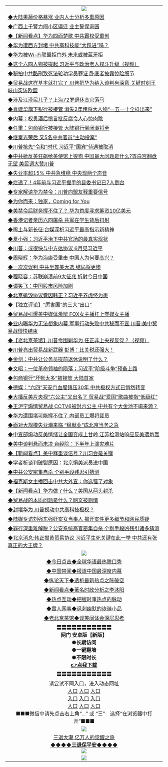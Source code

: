 <table>
  <tr>
    <td align=center><img src="https://github.com/gyhhx/image-upload/blob/master/yaowen.jpg" /></td>
  </tr>
  <tr>
<td align=left>
<a href="https://ctbtfdoocixoa.global.ssl.fastly.net/oo.aspx?name=c1039030&key=ofejcfaxcltk&from=gy">◆大陆果蔬价格暴涨 业内人士分析多重原因</a><br/></td>
  </tr>
  <tr>
<td align=left>
<a href="https://ctbtfdoocixoa.global.ssl.fastly.net/oo.aspx?name=c1039049&key=ofejcfaxcltk&from=gy">◆广西上千警力闯小区逼迁 业主誓保家园</a><br/></td>
 </tr>
  <tr>
<td align=left>
<a href="http://ctbtfdoocixoa.global.ssl.fastly.net/oo.aspx?name=c1039054&key=ofejcfaxcltk&from=gy">◆【新闻看点】华为四面楚歌 中共霸权受重创</a><br/></td>
 </tr>
   <tr>
<td align=left>
<a href="http://ctbtfdoocixoa.global.ssl.fastly.net/oo.aspx?name=c1039073&key=ofejcfaxcltk&from=gy">◆华为遭西方封堵 中共高科技能“大跃进”吗？</a><br/></td>
   </tr> 
  <tr>
<td align=left>
<a href="http://ctbtfdoocixoa.global.ssl.fastly.net/oo.aspx?name=c1039016&key=ofejcfaxcltk&from=gy">◆华为被Wi-Fi联盟拒门外 未来或被蓝牙拒</a><br/></td>
  </tr> 
 <tr>
<td align=left>
<a href="http://ctbtfdoocixoa.global.ssl.fastly.net/oo.aspx?name=c1039089&key=ofejcfaxcltk&from=gy">◆这个六四人物被提起 习近平与政治老人权斗升级（视频）</a><br/>
</td>
   </tr>
 <tr>
<td align=left>
<a href="http://ctbtfdoocixoa.global.ssl.fastly.net/oo.aspx?name=c1039039&key=ofejcfaxcltk&from=gy">◆秘拍中共酷刑致死法轮功学员罪证 卧底者披露惊险细节</a><br/>
</td>
   </tr>
 <tr>
<td align=left>
<a href="http://ctbtfdoocixoa.global.ssl.fastly.net/oo.aspx?name=c1039011&key=ofejcfaxcltk&from=gy">◆贸易战这样基本就打完了 川普把华为纳入谈判有深意 关键时刻王岐山突访欧盟</a><br/></td>
  </tr>
  <tr>
<td align=left>
<a href="http://ctbtfdoocixoa.global.ssl.fastly.net/oo.aspx?name=c1039012&key=ofejcfaxcltk&from=gy">◆涉及江泽民儿子？上海72岁退休高官落马</a><br/></td>
 </tr>
   <tr>
<td align=left>
<a href="http://ctbtfdoocixoa.global.ssl.fastly.net/oo.aspx?name=c1038986&key=ofejcfaxcltk&from=gy">◆肖建华旗下银行被接管 消失2年传将大人物“一五一十全抖出来”</a><br/>
</td>
   </tr>
 <tr>
<td align=left>
<a href="http://ctbtfdoocixoa.global.ssl.fastly.net/oo.aspx?name=c1038953&key=ofejcfaxcltk&from=gy">◆内幕：权贵酒后愤言批反腐令人心惊肉跳</a><br/></td>
  </tr>
  <tr>
<td align=left>
<a href="http://ctbtfdoocixoa.global.ssl.fastly.net/oo.aspx?name=c1039057&key=ofejcfaxcltk&from=gy">◆任重：包商银行被接管 大陆银行倒闭潮将至</a><br/></td>
 </tr>
  <tr>
<td align=left>
<a href="http://ctbtfdoocixoa.global.ssl.fastly.net/oo.aspx?name=c1039015&key=ofejcfaxcltk&from=gy">◆继秦光荣后 又5名中共官员“主动投案” </a><br/></td>
 </tr>
   <tr>
<td align=left>
<a href="http://ctbtfdoocixoa.global.ssl.fastly.net/oo.aspx?name=c1038990&key=ofejcfaxcltk&from=gy">◆川普抢先“令和”时代 习近平“国宾”待遇被取消</a><br/></td>
   </tr> 
  <tr>
<td align=left>
<a href="http://ctbtfdoocixoa.global.ssl.fastly.net/oo.aspx?name=c1039004&key=ofejcfaxcltk&from=gy">◆中共掀反美狂飙给美使馆上狼狗 中国最大问题是什么?等白宫翻盘无望 美民调大赞川普</a><br/></td>
  </tr> 
 <tr>
<td align=left>
<a href="http://ctbtfdoocixoa.global.ssl.fastly.net/oo.aspx?name=c1038991&key=ofejcfaxcltk&from=gy">◆失业率超15% 中共急维稳 中央现两个声音</a><br/>
</td>
   </tr>
 <tr>
<td align=left>
<a href="http://ctbtfdoocixoa.global.ssl.fastly.net/oo.aspx?name=c1038965&key=ofejcfaxcltk&from=gy">◆烂透了！4年前与习近平握手的县委书记已7人倒台</a><br/>
</td>
   </tr>
 <tr>
<td align=left>
<a href="http://ctbtfdoocixoa.global.ssl.fastly.net/oo.aspx?name=c1039048&key=ofejcfaxcltk&from=gy">◆专家解读华为禁令：川普向盟友释重要信号</a><br/></td>
  </tr>
  <tr>
<td align=left>
<a href="http://ctbtfdoocixoa.global.ssl.fastly.net/oo.aspx?name=c1020216&key=ofejcfaxcltk&from=gy">◆为你而来：独家，Coming for You</a><br/></td>
 </tr>
   <tr>
<td align=left>
<a href="http://ctbtfdoocixoa.global.ssl.fastly.net/oo.aspx?name=c1039017&key=ofejcfaxcltk&from=gy">◆美禁令后财务撑不住了？ 华为首度寻求筹资10亿美元</a><br/>
</td>
   </tr>
 <tr>
<td align=left>
<a href="http://ctbtfdoocixoa.global.ssl.fastly.net/oo.aspx?name=c1039066&key=ofejcfaxcltk&from=gy">◆香港记者亲历六四屠杀 共军在学生背后扫射</a><br/>
</td>
   </tr>
<tr>
<td align=left>
<a href="https://ctbtfdoocixoa.global.ssl.fastly.net/oo.aspx?name=c1039042&key=ofejcfaxcltk&from=gy">◆稀土与新长征:台媒深析习近平最高指示新精神</a><br/>
</td>       
  <tr>
<td align=left>
<a href="https://ctbtfdoocixoa.global.ssl.fastly.net/oo.aspx?name=c1038864&key=ofejcfaxcltk&from=gy">◆夏小强：习近平治下中共官场的最真实现状</a><br/></td>
  </tr>
  <tr>
<td align=left>
<a href="https://ctbtfdoocixoa.global.ssl.fastly.net/oo.aspx?name=c1038823&key=ofejcfaxcltk&from=gy">◆川普：或很快与中方达协议 6月见习近平</a><br/></td>
 </tr>
  <tr>
<td align=left>
<a href="http://ctbtfdoocixoa.global.ssl.fastly.net/oo.aspx?name=c1038862&key=ofejcfaxcltk&from=gy">◆周晓辉：华为海康受重击 中国人为何要高兴？</a><br/></td>
 </tr>
   <tr>
<td align=left>
<a href="http://ctbtfdoocixoa.global.ssl.fastly.net/oo.aspx?name=c1038881&key=ofejcfaxcltk&from=gy">◆一次次误判 中共坐等美大选 结局将更惨</a><br/></td>
   </tr> 
  <tr>
<td align=left>
<a href="http://ctbtfdoocixoa.global.ssl.fastly.net/oo.aspx?name=c1038849&key=ofejcfaxcltk&from=gy">◆程晓容：苏联崩溃前9大征兆 折射今日中国</a><br/></td>
  </tr> 
 <tr>
<td align=left>
<a href="http://ctbtfdoocixoa.global.ssl.fastly.net/oo.aspx?name=c1038850&key=ofejcfaxcltk&from=gy">◆谭笑飞：中国股市风险加剧</a><br/>
</td>
   </tr>
 <tr>
<td align=left>
<a href="http://ctbtfdoocixoa.global.ssl.fastly.net/oo.aspx?name=c1038790&key=ofejcfaxcltk&from=gy">◆北京撕毁协议竟因韩正？习近平养虎终为患</a><br/>
</td>
   </tr>
 <tr>
<td align=left>
<a href="http://ctbtfdoocixoa.global.ssl.fastly.net/oo.aspx?name=c1038902&key=ofejcfaxcltk&from=gy">◆【独立评论】“厉害国”的三大“出口”</a><br/></td>
  </tr>
  <tr>
<td align=left>
<a href="http://ctbtfdoocixoa.global.ssl.fastly.net/oo.aspx?name=c1038879&key=ofejcfaxcltk&from=gy">◆贸易战引爆美中媒体激辩 FOX女主播杠上党媒女主播</a><br/></td>
 </tr>
   <tr>
<td align=left>
<a href="http://ctbtfdoocixoa.global.ssl.fastly.net/oo.aspx?name=c1038799&key=ofejcfaxcltk&from=gy">◆业内曝华为无法想象内幕 军事行动失败中共秘而不宣 川普:美中贸易战很快结束</a><br/>
</td>
   </tr>
 <tr>
<td align=left>
<a href="http://ctbtfdoocixoa.global.ssl.fastly.net/oo.aspx?name=c1038754&key=ofejcfaxcltk&from=gy">◆【老北京茶馆】川普令围剿华为 任正非上央视反党？（视频）</a><br/></td>
  </tr>
  <tr>
<td align=left>
<a href="http://ctbtfdoocixoa.global.ssl.fastly.net/oo.aspx?name=c1038747&key=ofejcfaxcltk&from=gy">◆川普亮出贸易战新武器 彭博：比关税还强大！</a><br/></td>
 </tr>
  <tr>
<td align=left>
<a href="http://ctbtfdoocixoa.global.ssl.fastly.net/oo.aspx?name=c1038826&key=ofejcfaxcltk&from=gy">◆金剑：中共让公务员提前退休说明了什么？</a><br/></td>
 </tr>
   <tr>
<td align=left>
<a href="http://ctbtfdoocixoa.global.ssl.fastly.net/oo.aspx?name=c1038878&key=ofejcfaxcltk&from=gy">◆文昭：一位革命领袖的陨落；习近平“阶级斗争”预备上路</a><br/></td>
   </tr> 
  <tr>
<td align=left>
<a href="http://ctbtfdoocixoa.global.ssl.fastly.net/oo.aspx?name=c1038801&key=ofejcfaxcltk&from=gy">◆包商银行“坏帐太多”被接管 大陆首家</a><br/></td>
  </tr> 
 <tr>
<td align=left>
<a href="http://ctbtfdoocixoa.global.ssl.fastly.net/oo.aspx?name=c1038796&key=ofejcfaxcltk&from=gy">◆德媒：“六四”天安门血腥镇压30年 中共极权方式已悄然转变</a><br/>
</td>
   </tr>
 <tr>
<td align=left>
<a href="http://ctbtfdoocixoa.global.ssl.fastly.net/oo.aspx?name=c1038775&key=ofejcfaxcltk&from=gy">◆大播反美片央视“六公主”又出名了 贸易战“爱国”歌曲被指“低级红”</a><br/>
</td>
   </tr>
 <tr>
<td align=left>
<a href="http://ctbtfdoocixoa.global.ssl.fastly.net/oo.aspx?name=c1038805&key=ofejcfaxcltk&from=gy">◆王沪宁煽情贸易战 CCTV6被封六公主 中共有个大金池不竭来源？</a><br/></td>
  </tr>
  <tr>
<td align=left>
<a href="http://ctbtfdoocixoa.global.ssl.fastly.net/oo.aspx?name=c1038842&key=ofejcfaxcltk&from=gy">◆华为遭围堵可能撑不住了 内部员工爆将裁员</a><br/></td>
 </tr>
   <tr>
<td align=left>
<a href="http://ctbtfdoocixoa.global.ssl.fastly.net/oo.aspx?name=c1038876&key=ofejcfaxcltk&from=gy">◆面对大规模失业潮来临 “稳就业”成北京当务之急</a><br/>
</td>
   </tr>
 <tr>
<td align=left>
<a href="http://ctbtfdoocixoa.global.ssl.fastly.net/oo.aspx?name=c1038797&key=ofejcfaxcltk&from=gy">◆中宣部煽动反美情绪让全国变成上甘岭 江苏检测站响应反美遭炮轰</a><br/>
</td>
   </tr>
<tr>
<td align=left>
<a href="https://ctbtfdoocixoa.global.ssl.fastly.net/oo.aspx?name=c1038867&key=ofejcfaxcltk&from=gy">◆美中谈判悬而未决 台经院：下半年上演灾难片</a><br/>
</td>       
  <tr>
<td align=left>
<a href="https://ctbtfdoocixoa.global.ssl.fastly.net/oo.aspx?name=c1038578&key=ofejcfaxcltk&from=gy">◆【新闻看点】美中释重谈信号？川习会是关键</a><br/></td>
  </tr>
  <tr>
<td align=left>
<a href="https://ctbtfdoocixoa.global.ssl.fastly.net/oo.aspx?name=c1038590&key=ofejcfaxcltk&from=gy">◆学者析谈判破裂原因：北京惧美派员进中国</a><br/></td>
 </tr>
  <tr>
<td align=left>
<a href="http://ctbtfdoocixoa.global.ssl.fastly.net/oo.aspx?name=c1038640&key=ofejcfaxcltk&from=gy">◆中共公安密集自杀 个别手段残忍引猜测</a><br/></td>
 </tr>
   <tr>
<td align=left>
<a href="http://ctbtfdoocixoa.global.ssl.fastly.net/oo.aspx?name=c1038633&key=ofejcfaxcltk&from=gy">◆福克斯女主播回击中共大外宣：你选错了对象</a><br/></td>
   </tr> 
  <tr>
<td align=left>
<a href="http://ctbtfdoocixoa.global.ssl.fastly.net/oo.aspx?name=c1038605&key=ofejcfaxcltk&from=gy">◆【新闻看点】华为做了什么？美国从两头封杀</a><br/></td>
  </tr> 
 <tr>
<td align=left>
<a href="http://ctbtfdoocixoa.global.ssl.fastly.net/oo.aspx?name=c1038632&key=ofejcfaxcltk&from=gy">◆贸易战的本质问题是什么？网文被删情</a><br/>
</td>
   </tr>
 <tr>
<td align=left>
<a href="http://ctbtfdoocixoa.global.ssl.fastly.net/oo.aspx?name=c1038657&key=ofejcfaxcltk&from=gy">◆封堵华为 川普撼动中共高科技极权？</a><br/>
</td>
   </tr>
 <tr>
<td align=left>
<a href="http://ctbtfdoocixoa.global.ssl.fastly.net/oo.aspx?name=c1038634&key=ofejcfaxcltk&from=gy">◆陆媒专访刘强东强奸案女当事人 揭开案件更多细节和网民质疑</a><br/></td>
  </tr>
  <tr>
<td align=left>
<a href="http://ctbtfdoocixoa.global.ssl.fastly.net/oo.aspx?name=c1038521&key=ofejcfaxcltk&from=gy">◆罪行深重难解脱？公安系统高官密集自杀 个别手段凶残引诸多猜测</a><br/></td>
 </tr>
   <tr>
<td align=left>
<a href="http://ctbtfdoocixoa.global.ssl.fastly.net/oo.aspx?name=c1038560&key=ofejcfaxcltk&from=gy">◆北京消息:韩正搅黄贸易协议 习近平生死关键在此一举 中共还有张真正的大王牌？</a><br/>
</td>
   </tr>
    <tr>
    <td align=center><img src="https://github.com/gyhhx/image-upload/blob/master/shipin.jpg" /></td>
  </tr>
   <tr>
   <td align=center> 
<a href="http://ctbtfdoocixoa.global.ssl.fastly.net/oo.aspx?name=c816850&key=ofejcfaxcltk&from=gy&tag=9877">◆今日点击◆全球华语最热脱口秀</a><br/>
    </td>
  </tr>
  <tr>
  <td align=center>
<a href="http://ctbtfdoocixoa.global.ssl.fastly.net/oo.aspx?name=c816860&key=ofejcfaxcltk&from=gy&tag=99733110">◆中国禁闻◆报道中国最深度内幕</a><br/>
   </tr>
  <tr>
     <td align=center>
<a href="http://ctbtfdoocixoa.global.ssl.fastly.net/oo.aspx?name=c816855&key=ofejcfaxcltk&from=gy&tag=997110">◆纵论天下◆透析最新热点之陈破空</a><br/>
   </tr>
   <tr>
      <td align=center>
<a href="http://ctbtfdoocixoa.global.ssl.fastly.net/oo.aspx?name=c838308&key=ofejcfaxcltk&from=gy&tag=9973110">◆新闻看点◆著名时政分析之李沐阳</a><br/>
   </tr>
   <tr>
     <td align=center>
<a href="http://ctbtfdoocixoa.global.ssl.fastly.net/oo.aspx?name=c816852&key=ofejcfaxcltk&from=gy&tag=9733110">◆热点互动◆把握时事热点的脉动</a><br/>
   </tr>
   <tr>
      <td align=center>
<a href="http://ctbtfdoocixoa.global.ssl.fastly.net/oo.aspx?name=c816694&key=ofejcfaxcltk&from=gy&tag=93310">◆雷人网事◆讽刺幽默的诙谐小品</a><br/>
   </tr>
   <tr>
    <td align=center>
<a href="http://ctbtfdoocixoa.global.ssl.fastly.net/oo.aspx?name=c816650&key=ofejcfaxcltk&from=gy&tag=9973110">◆老北京茶馆◆谈笑间体会深层思考</a><br/>
   </tr>
  <tr>
    <td align=center>
 <b>〓〓〓〓〓〓〓〓〓〓〓<br/>网门 安卓版【新版】<br/> ●长期访问<br/> ●一键翻墙<br/>  ●不限时长<br/> 
 <a href="https://share.weiyun.com/5OSFJhI">👉<b>点我下载</a><br/>〓〓〓〓〓〓〓〓〓〓〓<br/>
    </td>
    </tr>
   <tr>
    <td align=center>请尝试不同入口，进入动态网址<br/>
      <a href="https://s3.us-east-2.amazonaws.com/ogateo/show.htm">入口</a>
      <a href="https://s3.ca-central-1.amazonaws.com/ogatec/show.htm">入口</a>
      <a href="https://s3.ap-southeast-2.amazonaws.com/ogatey/show.htm">入口</a><br/>
      <a href="https://s3.ap-northeast-2.amazonaws.com/ogates/show.htm">入口</a>
      <a href="https://s3.eu-central-1.amazonaws.com/ogatef/show.htm">入口</a>
      <a href="https://s3.ap-south-1.amazonaws.com/ogatem/show.htm">入口</a><br/>
      <a href="https://s3-us-west-1.amazonaws.com/ogaten/show.htm">入口</a>
      <a href="https://s3.eu-west-2.amazonaws.com/ogatel/show.htm">入口</a>
      <a href="https://s3.ap-northeast-1.amazonaws.com/ogatet/show.htm">入口</a><br/>
      ■■■微信中请先点击右上角“...” 或 “三”　选择“在浏览器中打开”■■■<b><br/>
    </td>
  </tr>
  <tr>
    <td align=center><img src="https://github.com/gyhhx/image-upload/blob/master/3.jpg" /> </td>
</tr>
  <tr>  
  <td align=center>
  <a href="http://ctbtfdoocixoa.global.ssl.fastly.net/oo.aspx?name=c894205&key=ofejcfaxcltk&from=gy&tag=9973110">三退大潮 亿万人的觉醒之旅</a><br/>
      <a href="http://ctbtfdoocixoa.global.ssl.fastly.net/oo.aspx?name=ogQuit.aspx&key=ofejcfaxcltk&from=gy"><b>◆◆◆◆三退保平安◆◆◆◆<br/></a>
      <img src="https://github.com/gyhhx/image-upload/blob/master/3t.jpg" /><br/>
      </td>
  </tr>
   <tr>
    <td align=center><img src="https://raw.githubusercontent.com/oGate2/Up/master/oGate_640.jpg"/></td>
  </tr>
</table>


